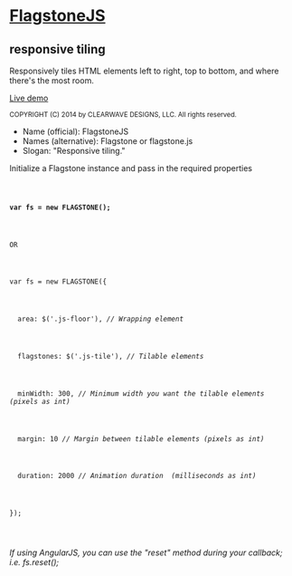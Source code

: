 <h1><a href="http://codepen.io/clearwavedesigns/pen/gbOrvR" target="_blank">FlagstoneJS</a></h1>
<h2>responsive tiling</h2>
<p>Responsively tiles HTML elements left to right, top to bottom, and where there's the most room.</p>
<p><a href="http://codepen.io/clearwavedesigns/pen/gbOrvR" target="_blank">Live demo</a></p>

<small>COPYRIGHT (C) 2014 by CLEARWAVE DESIGNS, LLC.  All rights reserved.</small>

<ul>
  <li>Name (official): FlagstoneJS</li>
  <li>Names (alternative): Flagstone or flagstone.js</li>
  <li>Slogan: "Responsive tiling."</li>
</ul>

<article>
  <p>Initialize a Flagstone instance and pass in the required properties</p>
  <code>
   <p><strong>var fs = new FLAGSTONE();</strong></p>
   <p>OR</p>
    <p>var fs = new FLAGSTONE({</p>
      <p>&#160;&#160;area: $('.js-floor'), <em>// Wrapping element</em></p>
      <p>&#160;&#160;flagstones: $('.js-tile'), <em>// Tilable elements</em></p>
      <p>&#160;&#160;minWidth: 300, <em>// Minimum width you want the tilable elements (pixels as int)</em></p>
      <p>&#160;&#160;margin: 10 <em>// Margin between tilable elements (pixels as int)</em></p>
      <p>&#160;&#160;duration: 2000 <em>// Animation duration  (milliseconds as int)</em></p>
    <p>});</p>
  </code>
  
  <p><em>If using AngularJS, you can use the "reset" method during your callback; i.e. fs.reset();</em></p>
</article>
